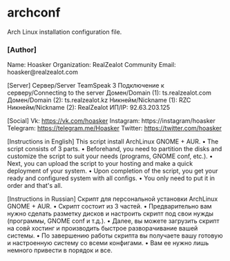 # archconf
Arch Linux installation configuration file.


<h3>[Author]</h3>
Name: Hoasker
Organization: RealZealot Community
Email: hoasker@realzealot.com


[Server]
Сервер/Server TeamSpeak 3
Подключение к серверу/Connecting to the server
Домен/Domain (1): ts.realzealot.com
Домен/Domain (2): ts.realzealot.kz
Никнейм/Nickname (1): RZC
Никнейм/Nickname (2): RealZealot
ИП/IP: 92.63.203.125


[Social]
Vk: https://vk.com/hoasker
Instagram: https://instagram/hoasker
Telegram: https://telegram.me/Hoasker
Twitter: https://twitter.com/hoasker


[Instructions in English]
This script install ArchLinux GNOME + AUR.
• The script consists of 3 parts.
• Beforehand, you need to partition the disks and customize the script to suit your needs (programs, GNOME conf, etc.).
• Next, you can upload the script to your hosting and make a quick deployment of your system.
• Upon completion of the script, you get your ready and configured system with all configs.
• You only need to put it in order and that's all.


[Instructions in Russian]
Скрипт для персональной установки ArchLinux GNOME + AUR.
• Скрипт состоит из 3 частей. 
• Предварительно вам нужно сделать разметку дисков и настроить скрипт под свои нужды (программы, GNOME conf и т.д.). 
• Далее, вы можете загрузить скрипт на совй хостинг и производить быстрое разворачивание вашей системы. 
• По завершению работы скрипта вы получаете вашу готовую и настроенную систему со всеми конфигами. 
• Вам ее нужно лишь немного привести в порядок и все.
